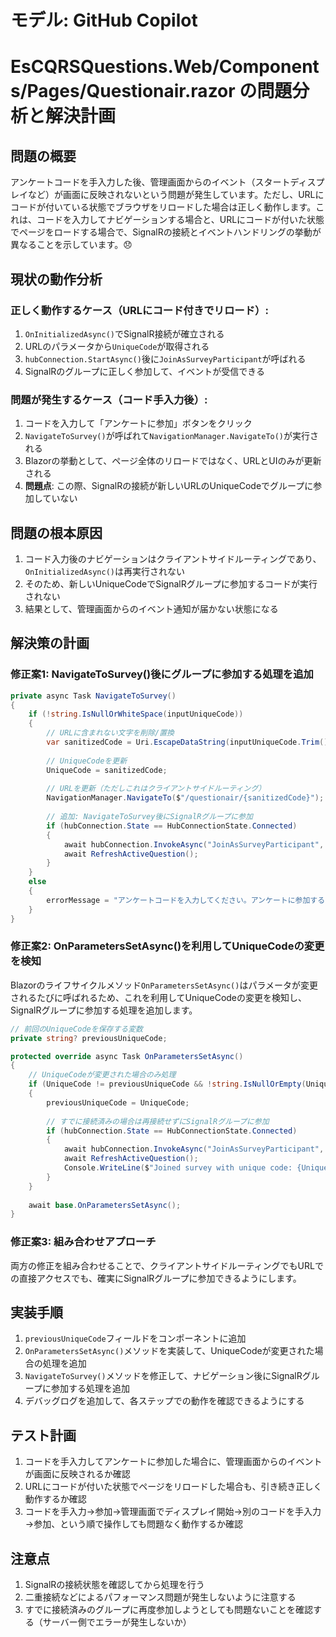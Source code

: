 # モデル: GitHub Copilot

# EsCQRSQuestions.Web/Components/Pages/Questionair.razor の問題分析と解決計画

## 問題の概要

アンケートコードを手入力した後、管理画面からのイベント（スタートディスプレイなど）が画面に反映されないという問題が発生しています。ただし、URLにコードが付いている状態でブラウザをリロードした場合は正しく動作します。これは、コードを入力してナビゲーションする場合と、URLにコードが付いた状態でページをロードする場合で、SignalRの接続とイベントハンドリングの挙動が異なることを示しています。😞

## 現状の動作分析

### 正しく動作するケース（URLにコード付きでリロード）:
1. `OnInitializedAsync()`でSignalR接続が確立される
2. URLのパラメータから`UniqueCode`が取得される
3. `hubConnection.StartAsync()`後に`JoinAsSurveyParticipant`が呼ばれる
4. SignalRのグループに正しく参加して、イベントが受信できる

### 問題が発生するケース（コード手入力後）:
1. コードを入力して「アンケートに参加」ボタンをクリック
2. `NavigateToSurvey()`が呼ばれて`NavigationManager.NavigateTo()`が実行される
3. Blazorの挙動として、ページ全体のリロードではなく、URLとUIのみが更新される
4. **問題点**: この際、SignalRの接続が新しいURLのUniqueCodeでグループに参加していない

## 問題の根本原因

1. コード入力後のナビゲーションはクライアントサイドルーティングであり、`OnInitializedAsync()`は再実行されない
2. そのため、新しいUniqueCodeでSignalRグループに参加するコードが実行されない
3. 結果として、管理画面からのイベント通知が届かない状態になる

## 解決策の計画

### 修正案1: NavigateToSurvey()後にグループに参加する処理を追加

```csharp
private async Task NavigateToSurvey()
{
    if (!string.IsNullOrWhiteSpace(inputUniqueCode))
    {
        // URLに含まれない文字を削除/置換
        var sanitizedCode = Uri.EscapeDataString(inputUniqueCode.Trim());
        
        // UniqueCodeを更新
        UniqueCode = sanitizedCode;
        
        // URLを更新（ただしこれはクライアントサイドルーティング）
        NavigationManager.NavigateTo($"/questionair/{sanitizedCode}");
        
        // 追加: NavigateToSurvey後にSignalRグループに参加
        if (hubConnection.State == HubConnectionState.Connected)
        {
            await hubConnection.InvokeAsync("JoinAsSurveyParticipant", sanitizedCode);
            await RefreshActiveQuestion();
        }
    }
    else
    {
        errorMessage = "アンケートコードを入力してください。アンケートに参加するにはコードが必要です。";
    }
}
```

### 修正案2: OnParametersSetAsync()を利用してUniqueCodeの変更を検知

Blazorのライフサイクルメソッド`OnParametersSetAsync()`はパラメータが変更されるたびに呼ばれるため、これを利用してUniqueCodeの変更を検知し、SignalRグループに参加する処理を追加します。

```csharp
// 前回のUniqueCodeを保存する変数
private string? previousUniqueCode;

protected override async Task OnParametersSetAsync()
{
    // UniqueCodeが変更された場合のみ処理
    if (UniqueCode != previousUniqueCode && !string.IsNullOrEmpty(UniqueCode))
    {
        previousUniqueCode = UniqueCode;
        
        // すでに接続済みの場合は再接続せずにSignalRグループに参加
        if (hubConnection.State == HubConnectionState.Connected)
        {
            await hubConnection.InvokeAsync("JoinAsSurveyParticipant", UniqueCode);
            await RefreshActiveQuestion();
            Console.WriteLine($"Joined survey with unique code: {UniqueCode} in OnParametersSetAsync");
        }
    }
    
    await base.OnParametersSetAsync();
}
```

### 修正案3: 組み合わせアプローチ

両方の修正を組み合わせることで、クライアントサイドルーティングでもURLでの直接アクセスでも、確実にSignalRグループに参加できるようにします。

## 実装手順

1. `previousUniqueCode`フィールドをコンポーネントに追加
2. `OnParametersSetAsync()`メソッドを実装して、UniqueCodeが変更された場合の処理を追加
3. `NavigateToSurvey()`メソッドを修正して、ナビゲーション後にSignalRグループに参加する処理を追加
4. デバッグログを追加して、各ステップでの動作を確認できるようにする

## テスト計画

1. コードを手入力してアンケートに参加した場合に、管理画面からのイベントが画面に反映されるか確認
2. URLにコードが付いた状態でページをリロードした場合も、引き続き正しく動作するか確認
3. コードを手入力→参加→管理画面でディスプレイ開始→別のコードを手入力→参加、という順で操作しても問題なく動作するか確認

## 注意点

1. SignalRの接続状態を確認してから処理を行う
2. 二重接続などによるパフォーマンス問題が発生しないように注意する
3. すでに接続済みのグループに再度参加しようとしても問題ないことを確認する（サーバー側でエラーが発生しないか）
